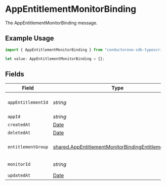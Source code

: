 # AppEntitlementMonitorBinding

The AppEntitlementMonitorBinding message.

## Example Usage

```typescript
import { AppEntitlementMonitorBinding } from "conductorone-sdk-typescript/sdk/models/shared";

let value: AppEntitlementMonitorBinding = {};
```

## Fields

| Field                                                                                                                             | Type                                                                                                                              | Required                                                                                                                          | Description                                                                                                                       |
| --------------------------------------------------------------------------------------------------------------------------------- | --------------------------------------------------------------------------------------------------------------------------------- | --------------------------------------------------------------------------------------------------------------------------------- | --------------------------------------------------------------------------------------------------------------------------------- |
| `appEntitlementId`                                                                                                                | *string*                                                                                                                          | :heavy_minus_sign:                                                                                                                | The appEntitlementId field.                                                                                                       |
| `appId`                                                                                                                           | *string*                                                                                                                          | :heavy_minus_sign:                                                                                                                | The appId field.                                                                                                                  |
| `createdAt`                                                                                                                       | [Date](https://developer.mozilla.org/en-US/docs/Web/JavaScript/Reference/Global_Objects/Date)                                     | :heavy_minus_sign:                                                                                                                | N/A                                                                                                                               |
| `deletedAt`                                                                                                                       | [Date](https://developer.mozilla.org/en-US/docs/Web/JavaScript/Reference/Global_Objects/Date)                                     | :heavy_minus_sign:                                                                                                                | N/A                                                                                                                               |
| `entitlementGroup`                                                                                                                | [shared.AppEntitlementMonitorBindingEntitlementGroup](../../../sdk/models/shared/appentitlementmonitorbindingentitlementgroup.md) | :heavy_minus_sign:                                                                                                                | The entitlementGroup field.                                                                                                       |
| `monitorId`                                                                                                                       | *string*                                                                                                                          | :heavy_minus_sign:                                                                                                                | The monitorId field.                                                                                                              |
| `updatedAt`                                                                                                                       | [Date](https://developer.mozilla.org/en-US/docs/Web/JavaScript/Reference/Global_Objects/Date)                                     | :heavy_minus_sign:                                                                                                                | N/A                                                                                                                               |